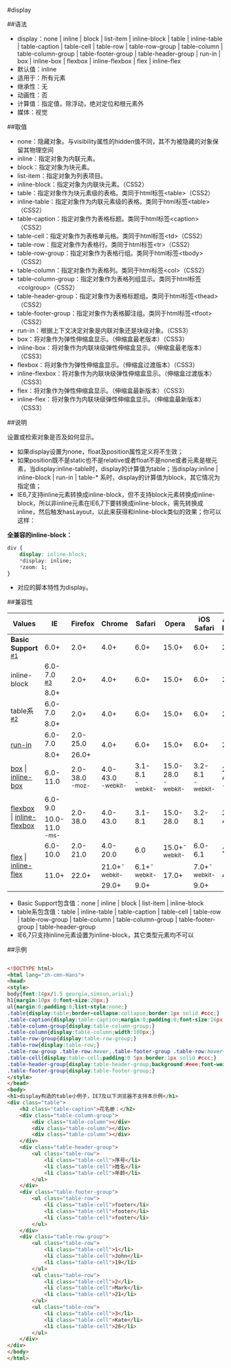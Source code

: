 #display

##语法

- display：none | inline | block | list-item | inline-block | table | inline-table | table-caption | table-cell | table-row | table-row-group | table-column | table-column-group | table-footer-group | table-header-group | run-in<i class='fa fa-css3'></i> | box<i class='fa fa-css3'></i> | inline-box<i class='fa fa-css3'></i> | flex<i class='fa fa-css3'></i>box<i class='fa fa-css3'></i> | inline-flex<i class='fa fa-css3'></i>box<i class='fa fa-css3'></i> | flex | inline-flex
- 默认值：inline
- 适用于：所有元素
- 继承性：无
- 动画性：否
- 计算值：指定值，除浮动，绝对定位和根元素外
- 媒体：视觉


##取值

- none：隐藏对象。与visibility属性的hidden值不同，其不为被隐藏的对象保留其物理空间
- inline：指定对象为内联元素。
- block：指定对象为块元素。
- list-item：指定对象为列表项目。
- inline-block：指定对象为内联块元素。（CSS2）
- table：指定对象作为块元素级的表格。类同于html标签&lt;table&gt;（CSS2）
- inline-table：指定对象作为内联元素级的表格。类同于html标签&lt;table&gt;（CSS2）
- table-caption：指定对象作为表格标题。类同于html标签&lt;caption&gt;（CSS2）
- table-cell：指定对象作为表格单元格。类同于html标签&lt;td&gt;（CSS2）
- table-row：指定对象作为表格行。类同于html标签&lt;tr&gt;（CSS2）
- table-row-group：指定对象作为表格行组。类同于html标签&lt;tbody&gt;（CSS2）
- table-column：指定对象作为表格列。类同于html标签&lt;col&gt;（CSS2）
- table-column-group：指定对象作为表格列组显示。类同于html标签&lt;colgroup&gt;（CSS2）
- table-header-group：指定对象作为表格标题组。类同于html标签&lt;thead&gt;（CSS2）
- table-footer-group：指定对象作为表格脚注组。类同于html标签&lt;tfoot&gt;（CSS2）
- run-in：根据上下文决定对象是内联对象还是块级对象。（CSS3）
- box：将对象作为弹性伸缩盒显示。（伸缩盒最老版本）（CSS3）
- inline-box：将对象作为内联块级弹性伸缩盒显示。（伸缩盒最老版本）（CSS3）
- flexbox：将对象作为弹性伸缩盒显示。（伸缩盒过渡版本）（CSS3）
- inline-flexbox：将对象作为内联块级弹性伸缩盒显示。（伸缩盒过渡版本）（CSS3）
- flex：将对象作为弹性伸缩盒显示。（伸缩盒最新版本）（CSS3）
- inline-flex：将对象作为内联块级弹性伸缩盒显示。（伸缩盒最新版本）（CSS3）


##说明

设置或检索对象是否及如何显示。

- 如果display设置为none，float及position属性定义将不生效；
- 如果position既不是static也不是relative或者float不是none或者元素是根元素，当display:inline-table时，display的计算值为table；当display:inline | inline-block | run-in | table-* 系时，display的计算值为block，其它情况为指定值；
- IE6,7支持inline元素转换成inline-block，但不支持block元素转换成inline-block，所以非inline元素在IE6,7下要转换成inline-block，需先转换成inline，然后触发hasLayout，以此来获得和inline-block类似的效果；你可以这样：


**全兼容的inline-block：**

```css
div {
	display: inline-block;
	*display: inline;
	*zoom: 1;
}
```

- 对应的脚本特性为display。

##兼容性

<table class="compatible">
<thead>
	<tr>
		<th>Values</th>
		<th>IE</th>
		<th>Firefox</th>
		<th>Chrome</th>
		<th>Safari</th>
		<th>Opera</th>
		<th>iOS Safari</th>
		<th>Android Browser</th>
		<th>Android Chrome</th>
	</tr>
</thead>
<tbody>
	<tr>
		<td><strong>Basic Support</strong> <sup><a href="#support1">#1</a></sup></td>
		<td class="support">6.0+</td>
		<td class="support">2.0+</td>
		<td class="support">4.0+</td>
		<td class="support">6.0+</td>
		<td class="support">15.0+</td>
		<td class="support">6.0+</td>
		<td class="support">2.1+</td>
		<td class="support">18.0+</td>
	</tr>
	<tr>
		<td rowspan="2">inline-block</td>
		<td class="partsupport">6.0-7.0 <sup><a href="#support3">#3</a></sup></td>
		<td class="support" rowspan="2">2.0+</td>
		<td class="support" rowspan="2">4.0+</td>
		<td class="support" rowspan="2">6.0+</td>
		<td class="support" rowspan="2">15.0+</td>
		<td class="support" rowspan="2">6.0+</td>
		<td class="support" rowspan="2">2.1+</td>
		<td class="support" rowspan="2">18.0+</td>
	</tr>
	<tr>
		<td class="support">8.0+</td>
	</tr>
	<tr>
		<td rowspan="2">table系 <sup><a href="#support2">#2</a></sup></td>
		<td class="unsupport">6.0-7.0</td>
		<td class="support" rowspan="2">2.0+</td>
		<td class="support" rowspan="2">4.0+</td>
		<td class="support" rowspan="2">6.0+</td>
		<td class="support" rowspan="2">15.0+</td>
		<td class="support" rowspan="2">6.0+</td>
		<td class="support" rowspan="2">2.1+</td>
		<td class="support" rowspan="2">18.0+</td>
	</tr>
	<tr>
		<td class="support">8.0+</td>
	</tr>
	<tr>
		<td rowspan="2"><ins class="g-color-css3-new">run-in</ins></td>
		<td class="unsupport">6.0-7.0</td>
		<td class="unsupport">2.0-25.0</td>
		<td class="support" rowspan="2">4.0+</td>
		<td class="support" rowspan="2">6.0+</td>
		<td class="support" rowspan="2">15.0+</td>
		<td class="support" rowspan="2">6.0+</td>
		<td class="support" rowspan="2">2.1+</td>
		<td class="support" rowspan="2">18.0+</td>
	</tr>
	<tr>
		<td class="support">8.0+</td>
		<td class="support">26.0+</td>
	</tr>
	<tr>
		<td><ins class="g-color-css3-new">box</ins> | <ins class="g-color-css3-new">inline-box</ins></td>
		<td class="unsupport">6.0-11.0</td>
		<td class="support">2.0-38.0<br /><sup class="fix">-moz-</sup></td>
		<td class="support">4.0-43.0<br /><sup class="fix">-webkit-</sup></td>
		<td class="support">3.1-8.1<br /><sup class="fix">-webkit-</sup></td>
		<td class="support">15.0-28.0<br /><sup class="fix">-webkit-</sup></td>
		<td class="support">3.2-8.1<br /><sup class="fix">-webkit-</sup></td>
		<td class="support">2.1-4.4.4<br /><sup class="fix">-webkit-</sup></td>
		<td class="support">18.0-40.0<br /><sup class="fix">-webkit-</sup></td>
	</tr>
	<tr>
		<td rowspan="2"><ins class="g-color-css3-new">flexbox</ins> | <ins class="g-color-css3-new">inline-flexbox</ins></td>
		<td class="unsupport">6.0-9.0</td>
		<td class="unsupport" rowspan="2">2.0-38.0</td>
		<td class="unsupport" rowspan="2">4.0-43.0</td>
		<td class="unsupport" rowspan="2">3.1-8.1</td>
		<td class="unsupport" rowspan="2">15.0-28.0</td>
		<td class="unsupport" rowspan="2">3.2-8.1</td>
		<td class="unsupport" rowspan="2">2.1-4.4.4</td>
		<td class="unsupport" rowspan="2">18.0-40.0</td>
	</tr>
	<tr>
		<td class="support">10.0-11.0<br /><sup class="fix">-ms-</sup></td>
	</tr>
	<tr>
		<td rowspan="3"><ins class="g-color-css3-new">flex</ins> | <ins class="g-color-css3-new">inline-flex</ins></td>
		<td class="unsupport">6.0-10.0</td>
		<td class="unsupport">2.0-21.0</td>
		<td class="unsupport">4.0-20.0</td>
		<td class="unsupport">6.0</td>
		<td class="support">15.0+<sup class="fix">-webkit-</sup></td>
		<td class="unsupport">6.0-6.1</td>
		<td class="unsupport">2.1-4.3</td>
		<td class="unsupport">18.0-19.0</td>
	</tr>
	<tr>
		<td class="support" rowspan="2">11.0+</td>
		<td class="support" rowspan="2">22.0+</td>
		<td class="support">21.0+<sup class="fix">-webkit-</sup></td>
		<td class="support">6.1+<sup class="fix">-webkit-</sup></td>
		<td class="support" rowspan="2">17.0+</td>
		<td class="support">7.0+<sup class="fix">-webkit-</sup></td>
		<td class="support" rowspan="2">4.4+</td>
		<td class="support">20.0+<sup class="fix">-webkit-</sup></td>
	</tr>
	<tr>
		<td class="support">29.0+</td>
		<td class="support">9.0+</td>
		<td class="support">9.0+</td>
		<td class="support">28.0+</td>
	</tr>
</tbody>
</table>

- Basic Support包含值：none | inline | block | list-item | inline-block
- table系包含值：table | inline-table | table-caption | table-cell | table-row | table-row-group | table-column | table-column-group | table-footer-group | table-header-group
- IE6,7只支持inline元素设置为inline-block，其它类型元素均不可以

##示例

```html

<!DOCTYPE html>
<html lang="zh-cmn-Hans">
<head>
<style>
body{font:14px/1.5 georgia,simsun,arial;}
h1{margin:10px 0;font-size:20px;}
ul{margin:0;padding:0;list-style:none;}
.table{display:table;border-collapse:collapse;border:1px solid #ccc;}
.table-caption{display:table-caption;margin:0;padding:0;font-size:16px;}
.table-column-group{display:table-column-group;}
.table-column{display:table-column;width:100px;}
.table-row-group{display:table-row-group;}
.table-row{display:table-row;}
.table-row-group .table-row:hover,.table-footer-group .table-row:hover{background:#f6f6f6;}
.table-cell{display:table-cell;padding:0 5px;border:1px solid #ccc;}
.table-header-group{display:table-header-group;background:#eee;font-weight:bold;}
.table-footer-group{display:table-footer-group;}
</style>
</head>
<body>
<h1>display构造的table小例子，IE7及以下浏览器不支持本示例</h1>
<div class="table">
	<h2 class="table-caption">花名册：</h2>
	<div class="table-column-group">
		<div class="table-column"></div>
		<div class="table-column"></div>
		<div class="table-column"></div>
	</div>
	<div class="table-header-group">
		<ul class="table-row">
			<li class="table-cell">序号</li>
			<li class="table-cell">姓名</li>
			<li class="table-cell">年龄</li>
		</ul>
	</div>
	<div class="table-footer-group">
		<ul class="table-row">
			<li class="table-cell">footer</li>
			<li class="table-cell">footer</li>
			<li class="table-cell">footer</li>
		</ul>
	</div>
	<div class="table-row-group">
		<ul class="table-row">
			<li class="table-cell">1</li>
			<li class="table-cell">John</li>
			<li class="table-cell">19</li>
		</ul>
		<ul class="table-row">
			<li class="table-cell">2</li>
			<li class="table-cell">Mark</li>
			<li class="table-cell">21</li>
		</ul>
		<ul class="table-row">
			<li class="table-cell">3</li>
			<li class="table-cell">Kate</li>
			<li class="table-cell">26</li>
		</ul>
	</div>
</div>
</body>
</html>

```
